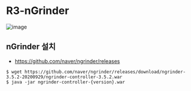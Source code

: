 # R3-nGrinder

![image](https://github.com/be01-4nd-mini-project-TEAM1/R3-nGrinder/assets/148875683/54eae3a9-7dc6-4fa6-9cbc-8f8ca7d066b4)
## nGrinder 설치 
- https://github.com/naver/ngrinder/releases
```
$ wget https://github.com/naver/ngrinder/releases/download/ngrinder-3.5.2-20200929/ngrinder-controller-3.5.2.war
$ java -jar ngrinder-controller-{version}.war
```
